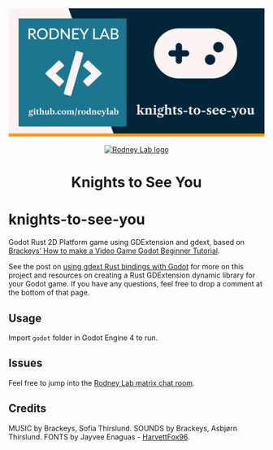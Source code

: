 <img src="./images/rodneylab-github-knights-to-see-you.png" alt="Rodney Lab Knights to See You Git Hub banner">

<p align="center">
  <a aria-label="Open Rodney Lab site" href="https://rodneylab.com" rel="nofollow noopener noreferrer">
    <img alt="Rodney Lab logo" src="https://rodneylab.com/assets/icon.png" width="60" />
  </a>
</p>
<h1 align="center">
  Knights to See You
</h1>

# knights-to-see-you

Godot Rust 2D Platform game using GDExtension and gdext, based on [Brackeys&rsquo; How to make a Video Game Godot Beginner Tutorial](https://www.youtube.com/watch?v=LOhfqjmasi0).

See the post on <a href="https://rodneylab.com/godot-rust-gdext/">using gdext Rust bindings with Godot</a> for more on this project and resources on creating a Rust GDExtension dynamic library for your Godot game. If you have any questions, feel free to drop a comment at the bottom of that page.

## Usage

Import `godot` folder in Godot Engine 4 to run.

## Issues

Feel free to jump into the
[Rodney Lab matrix chat room](https://matrix.to/#/%23rodney:matrix.org).

## Credits

MUSIC by Brackeys, Sofia Thirslund. SOUNDS by Brackeys, Asbjørn Thirslund. FONTS by Jayvee Enaguas - <a href="https://www.dafont.com/pixel-operator.font?l[]=10&amp;l[]=1" target="_blank" referrerpolicy="origin" rel="nofollow noopener">HarvettFox96</a>.</p>
